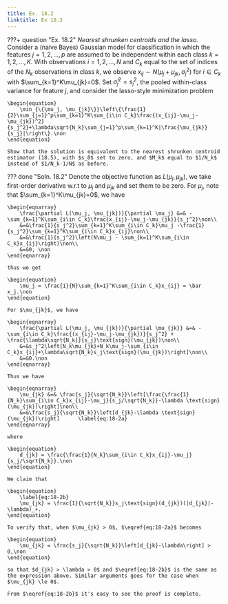 ```yaml
---
title: Ex. 18.2
linktitle: Ex 18.2
---
```


???+ question "Ex. 18.2"
	*Nearest shrunken centroids and the lasso.* Consider a (naive Bayes) Gaussian model for classification in which the features $j=1,2,...,p$ are assumed to be independent within each class $k=1,2,...,K$. With observations $i=1,2,...,N$ and $C_k$ equal to the set of indices of the $N_k$ observations in class $k$, we observe $x_{ij}\sim N(\mu_j + \mu_{jk}, \sigma^2_j)$ for $i\in C_k$ with $\sum_{k=1}^K\mu_{jk}=0$. Set $\hat\sigma_j^2=s_j^2$, the pooled within-class variance for feature $j$, and consider the lasso-style minimization problem
	
    \begin{equation}
		\min_{\{\mu_j, \mu_{jk}\}}\left\{\frac{1}{2}\sum_{j=1}^p\sum_{k=1}^K\sum_{i\in C_k}\frac{(x_{ij}-\mu_j-\mu_{jk})^2}{s_j^2}+\lambda\sqrt{N_k}\sum_{j=1}^p\sum_{k=1}^K|\frac{\mu_{jk}}{s_j}|\right\}.\non		
	\end{equation}	
	
    Show that the solution is equivalent to the nearest shrunken centroid estimator (18.5), with $s_0$ set to zero, and $M_k$ equal to $1/N_k$ instead of $1/N_k-1/N$ as before.

??? done "Soln. 18.2"
	Denote the objective function as $L(\mu_j, \mu_{jk})$, we take first-order derivative w.r.t to $\mu_j$ and $\mu_{jk}$ and set them to be zero. For $\mu_j$, note that $\sum_{k=1}^K\mu_{jk}=0$, we have 
	
    \begin{eqnarray}
		\frac{\partial L(\mu_j, \mu_{jk})}{\partial \mu_j} &=& - \sum_{k=1}^K\sum_{i\in C_k}\frac{x_{ij}-\mu_j-\mu_{jk}}{s_j^2}\non\\
		&=&\frac{1}{s_j^2}\sum_{k=1}^K\sum_{i\in C_k}\mu_j -\frac{1}{s_j^2}\sum_{k=1}^K\sum_{i\in C_k}x_{ij}\non\\
		&=&\frac{1}{s_j^2}\left(N\mu_j - \sum_{k=1}^K\sum_{i\in C_k}x_{ij}\right)\non\\
		&=&0, \non
	\end{eqnarray}
	
    thus we get 
	
    \begin{equation}
		\mu_j = \frac{1}{N}\sum_{k=1}^K\sum_{i\in C_k}x_{ij} = \bar x_j.\non
	\end{equation}
	
    For $\mu_{jk}$, we have 
	
    \begin{eqnarray}
		\frac{\partial L(\mu_j, \mu_{jk})}{\partial \mu_{jk}} &=& -\sum_{i\in C_k}\frac{(x_{ij}-\mu_j-\mu_{jk})}{s_j^2} + \frac{\lambda\sqrt{N_k}}{s_j}\text{sign}(\mu_{jk})\non\\
		&=&s_j^2\left[N_k\mu_{jk}+N_k\mu_j-\sum_{i\in C_k}x_{ij}+\lambda\sqrt{N_k}s_j\text{sign}(\mu_{jk})\right]\non\\
		&=&0.\non
	\end{eqnarray}
	
    Thus we have 
	
    \begin{eqnarray}
		\mu_{jk} &=& \frac{s_j}{\sqrt{N_k}}\left[\frac{\frac{1}{N_k}\sum_{i\in C_k}x_{ij}-\mu_j}{s_j/\sqrt{N_k}}-\lambda \text{sign}(\mu_{jk})\right]\non\\
		&=&\frac{s_j}{\sqrt{N_k}}\left[d_{jk}-\lambda \text{sign}(\mu_{jk})\right]		\label{eq:18-2a}
	\end{eqnarray}
	
    where  
	
    \begin{equation}
		d_{jk} = \frac{\frac{1}{N_k}\sum_{i\in C_k}x_{ij}-\mu_j}{s_j/\sqrt{N_k}}.\non
	\end{equation}
	
    We claim that 
	
    \begin{equation}
		\label{eq:18-2b}
		\mu_{jk} = \frac{1}{\sqrt{N_k}}s_j\text{sign}(d_{jk})(|d_{jk}|-\lambda)_+.
	\end{equation}
	
    To verify that, when $\mu_{jk} > 0$, $\eqref{eq:18-2a}$ becomes
	
    \begin{equation}
		\mu_{jk} = \frac{s_j}{\sqrt{N_k}}\left[d_{jk}-\lambda\right] > 0,\non
	\end{equation} 
	
    so that $d_{jk} > \lambda > 0$ and $\eqref{eq:18-2b}$ is the same as the expression above. Similar arguments goes for the case when $\mu_{jk} \le 0$.

	From $\eqref{eq:18-2b}$ it's easy to see the proof is complete.

